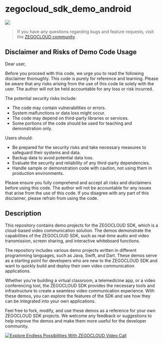# zegocloud_sdk_demo_android


[![](https://img.shields.io/badge/chat-on%20discord-7289da.svg)](https://discord.gg/EtNRATttyp)

> If you have any questions regarding bugs and feature requests, visit the [ZEGOCLOUD community](https://discord.gg/EtNRATttyp) .


## Disclaimer and Risks of Demo Code Usage

Dear user,

Before you proceed with this code, we urge you to read the following disclaimer thoroughly. This code is purely for reference and learning. Please be aware that any risks arising from the use of this code lie solely with the user. The author will not be held accountable for any loss or risk incurred.

The potential security risks include:
- The code may contain vulnerabilities or errors.
- System malfunctions or data loss might occur.
- The code may depend on third-party libraries or services.
- Some portions of the code should be used for teaching and demonstration only.

Users should:
- Be prepared for the security risks and take necessary measures to safeguard their systems and data.
- Backup data to avoid potential data loss.
- Evaluate the security and reliability of any third-party dependencies.
- Handle sample or demonstration code with caution, not using them in production environments.

Please ensure you fully comprehend and accept all risks and disclaimers before using this code. The author will not be accountable for any issues that arise from the use of this code. If you disagree with any part of this disclaimer, please refrain from using the code.



## Description

This repository contains demo projects for the ZEGOCLOUD SDK, which is a cloud-based video communication solution. The demos demonstrate the capabilities of the ZEGOCLOUD SDK, such as real-time audio and video transmission, screen sharing, and interactive whiteboard functions.

The repository includes various demo projects written in different programming languages, such as Java, Swift, and Dart. These demos serve as a starting point for developers who are new to the ZEGOCLOUD SDK and want to quickly build and deploy their own video communication applications.

Whether you're building a virtual classroom, a telemedicine app, or a video conferencing tool, the ZEGOCLOUD SDK provides the necessary tools and infrastructure to create a seamless video communication experience. With these demos, you can explore the features of the SDK and see how they can be integrated into your own applications.

Feel free to fork, modify, and use these demos as a reference for your own ZEGOCLOUD SDK projects. We welcome any feedback or suggestions to help improve the demos and make them more useful for the developer community.

[![Explore Endless Possibilities With ZEGOCLOUD Video Call](https://res.cloudinary.com/marcomontalbano/image/upload/v1682406876/video_to_markdown/images/youtube--7wUYasw-qJI-c05b58ac6eb4c4700831b2b3070cd403.jpg)](https://youtu.be/7wUYasw-qJI "Explore Endless Possibilities With ZEGOCLOUD Video Call")
